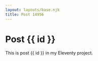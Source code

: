 ```yaml
---
layout: layouts/base.njk
title: Post 14956
---
```


# Post {{ id }}

This is post {{ id }} in my Eleventy project.

